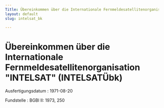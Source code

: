 ```yaml
---
Title: Übereinkommen über die Internationale Fernmeldesatellitenorganisation "INTELSAT"
layout: default
slug: intelsat_bk

---
```


# Übereinkommen über die Internationale Fernmeldesatellitenorganisation "INTELSAT" (INTELSATÜbk)

Ausfertigungsdatum
:   1971-08-20

Fundstelle
:   BGBl II: 1973, 250

